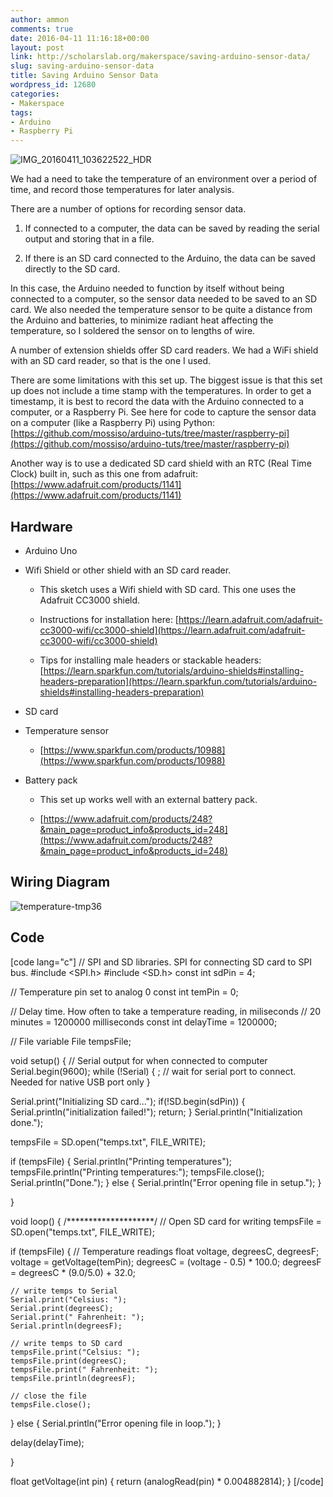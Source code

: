 ```yaml
---
author: ammon
comments: true
date: 2016-04-11 11:16:18+00:00
layout: post
link: http://scholarslab.org/makerspace/saving-arduino-sensor-data/
slug: saving-arduino-sensor-data
title: Saving Arduino Sensor Data
wordpress_id: 12680
categories:
- Makerspace
tags:
- Arduino
- Raspberry Pi
---
```


![IMG_20160411_103622522_HDR](http://scholarslab.org/wp-content/uploads/2016/04/IMG_20160411_103622522_HDR-1024x768.jpg)

We had a need to take the temperature of an environment over a period of time, and record those temperatures for later analysis.

There are a number of options for recording sensor data.



	
  1. If connected to a computer, the data can be saved by reading the serial output and storing that in a file.

	
  2. If there is an SD card connected to the Arduino, the data can be saved directly to the SD card.


In this case, the Arduino needed to function by itself without being connected to a computer, so the sensor data needed to be saved to an SD card. We also needed the temperature sensor to be quite a distance from the Arduino and batteries, to minimize radiant heat affecting the temperature, so I soldered the sensor on to lengths of wire.

A number of extension shields offer SD card readers. We had a WiFi shield with an SD card reader, so that is the one I used.

There are some limitations with this set up. The biggest issue is that this set up does not include a time stamp with the temperatures. In order to get a timestamp, it is best to record the data with the Arduino connected to a computer, or a Raspberry Pi. See here for code to capture the sensor data on a computer (like a Raspberry Pi) using Python: [https://github.com/mossiso/arduino-tuts/tree/master/raspberry-pi](https://github.com/mossiso/arduino-tuts/tree/master/raspberry-pi)

Another way is to use a dedicated SD card shield with an RTC (Real Time Clock) built in, such as this one from adafruit: [https://www.adafruit.com/products/1141](https://www.adafruit.com/products/1141)




## Hardware





	
  * Arduino Uno

	
  * Wifi Shield or other shield with an SD card reader.

	
    * This sketch uses a Wifi shield with SD card. This one uses the Adafruit CC3000 shield.

	
    * Instructions for installation here: [https://learn.adafruit.com/adafruit-cc3000-wifi/cc3000-shield](https://learn.adafruit.com/adafruit-cc3000-wifi/cc3000-shield)

	
    * Tips for installing male headers or stackable headers: [https://learn.sparkfun.com/tutorials/arduino-shields#installing-headers-preparation](https://learn.sparkfun.com/tutorials/arduino-shields#installing-headers-preparation)




	
  * SD card

	
  * Temperature sensor

	
    * [https://www.sparkfun.com/products/10988](https://www.sparkfun.com/products/10988)




	
  * Battery pack

	
    * This set up works well with an external battery pack.

	
    * [https://www.adafruit.com/products/248?&main_page=product_info&products_id=248](https://www.adafruit.com/products/248?&main_page=product_info&products_id=248)








## Wiring Diagram


![temperature-tmp36](http://scholarslab.org/wp-content/uploads/2016/04/temperature-tmp36-1024x664.png)




## Code




[code lang="c"]
// SPI and SD libraries. SPI for connecting SD card to SPI bus.
#include <SPI.h>
#include <SD.h>
const int sdPin = 4;

// Temperature pin set to analog 0
const int temPin = 0;

// Delay time. How often to take a temperature reading, in miliseconds
// 20 minutes = 1200000 milliseconds
const int delayTime = 1200000;

// File variable
File tempsFile;



void setup() {
  // Serial output for when connected to computer
  Serial.begin(9600);
  while (!Serial) {
    ; // wait for serial port to connect. Needed for native USB port only
  }

  Serial.print("Initializing SD card...");
  if(!SD.begin(sdPin)) {
    Serial.println("initialization failed!");
    return;
  }
  Serial.println("Initialization done.");

  tempsFile = SD.open("temps.txt", FILE_WRITE);

  if (tempsFile) {
    Serial.println("Printing temperatures");
    tempsFile.println("Printing temperatures:");
    tempsFile.close();
    Serial.println("Done.");
  } else {
    Serial.println("Error opening file in setup.");
  }

}

void loop() {
  /********************/
  // Open SD card for writing
  tempsFile = SD.open("temps.txt", FILE_WRITE);

  if (tempsFile) {
    // Temperature readings
    float voltage, degreesC, degreesF;
    voltage = getVoltage(temPin);
    degreesC = (voltage - 0.5) * 100.0;
    degreesF = degreesC * (9.0/5.0) + 32.0;

    // write temps to Serial
    Serial.print("Celsius: ");
    Serial.print(degreesC);
    Serial.print(" Fahrenheit: ");
    Serial.println(degreesF);

    // write temps to SD card
    tempsFile.print("Celsius: ");
    tempsFile.print(degreesC);
    tempsFile.print(" Fahrenheit: ");
    tempsFile.println(degreesF);

    // close the file
    tempsFile.close();
  } else {
    Serial.println("Error opening file in loop.");
  }


  delay(delayTime);

}

float getVoltage(int pin)
{
  return (analogRead(pin) * 0.004882814);
}
[/code]

